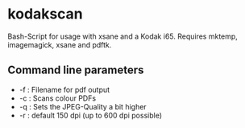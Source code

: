 # kodakscan
Bash-Script for usage with xsane and a Kodak i65.
Requires mktemp, imagemagick, xsane and pdftk.

## Command line parameters
* -f <filename>: Filename for pdf output
* -c : Scans colour PDFs
* -q : Sets the JPEG-Quality a bit higher
* -r <resolution>: default 150 dpi (up to 600 dpi possible)
